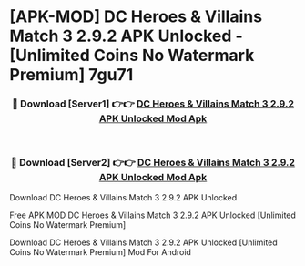 # [APK-MOD] DC Heroes & Villains  Match 3 2.9.2 APK Unlocked - [Unlimited Coins No Watermark Premium] 7gu71



<div align="center">
<h3>🔴 Download [Server1] 👉👉 <a href="https://momento.my/?title=DC_Heroes_&_Villains__Match_3_2.9.2_APK_Unlocked">DC Heroes & Villains  Match 3 2.9.2 APK Unlocked Mod Apk</a></h3><br>

<h3>🔴 Download [Server2] 👉👉 <a href="https://momento.my/?title=DC_Heroes_&_Villains__Match_3_2.9.2_APK_Unlocked">DC Heroes & Villains  Match 3 2.9.2 APK Unlocked Mod Apk</a></h3>
</div>



Download DC Heroes & Villains  Match 3 2.9.2 APK Unlocked 

Free APK MOD DC Heroes & Villains  Match 3 2.9.2 APK Unlocked [Unlimited Coins No Watermark Premium]

Download DC Heroes & Villains  Match 3 2.9.2 APK Unlocked [Unlimited Coins No Watermark Premium] Mod For Android
